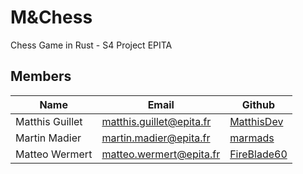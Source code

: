 # M&Chess

Chess Game in Rust - S4 Project EPITA

## Members

| Name            | Email                    | Github                                        |
|-----------------|--------------------------|-----------------------------------------------|
| Matthis Guillet | matthis.guillet@epita.fr | [MatthisDev](https://github.com/MatthisDev)   |
| Martin Madier   | martin.madier@epita.fr   | [marmads](https://github.com/marmads)         |
| Matteo Wermert  | matteo.wermert@epita.fr  | [FireBlade60](https://github.com/FireBlade60) |
